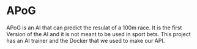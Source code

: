 # APoG

APoG is an AI that can predict the resulat of a 100m race. It is the first Version of the AI and it is not meant to be used in sport bets.
This project has an AI trainer and the Docker that we used to make our API.
